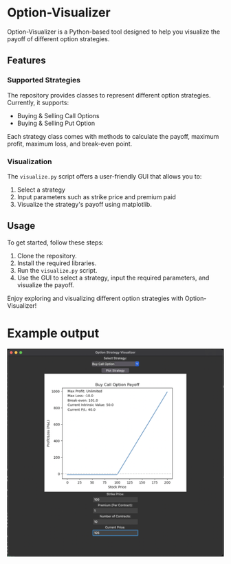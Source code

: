 # Option-Visualizer

Option-Visualizer is a Python-based tool designed to help you visualize the payoff of different option strategies.

## Features

### Supported Strategies
The repository provides classes to represent different option strategies. Currently, it supports:

- Buying & Selling Call Options
- Buying & Selling Put Option

Each strategy class comes with methods to calculate the payoff, maximum profit, maximum loss, and break-even point.

### Visualization
The `visualize.py` script offers a user-friendly GUI that allows you to:

1. Select a strategy
2. Input parameters such as strike price and premium paid
3. Visualize the strategy's payoff using matplotlib.

## Usage

To get started, follow these steps:

1. Clone the repository.
2. Install the required libraries.
3. Run the `visualize.py` script.
4. Use the GUI to select a strategy, input the required parameters, and visualize the payoff.

Enjoy exploring and visualizing different option strategies with Option-Visualizer!

# Example output

![Output](screenshot.png)